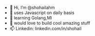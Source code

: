 - 👋 Hi, I’m @shohailahm
- 👀 uses Javascript on daily basis
- 🌱 learning Golang,Ml
- 💞️ would love to build cool amazing stuff
- 📫 Linkedin: linkedin.com/in/shohail

